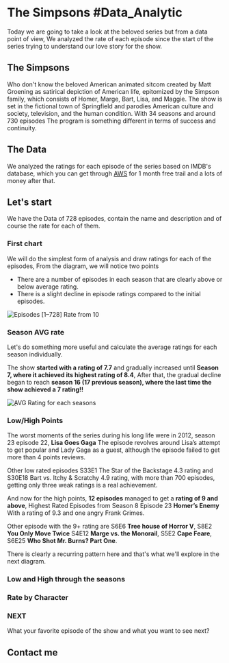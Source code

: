 # The Simpsons #Data_Analytic
Today we are going to take a look at the beloved series but from a data point of view, We analyzed the rate of each episode since the start of the series trying to understand our love story for the show.

## The Simpsons
Who don't know the beloved American animated sitcom created by Matt Groening as satirical depiction of American life, epitomized by the Simpson family, which consists of Homer, Marge, Bart, Lisa, and Maggie. The show is set in the fictional town of Springfield and parodies American culture and society, television, and the human condition.
With 34 seasons and around 730 episodes The program is something different in terms of success and continuity.

## The Data
We analyzed the ratings for each episode of the series based on IMDB's database, which you can get through [AWS](https://developer.imdb.com/)  for 1 month free trail and a lots of money after that. 

## Let's start
We have the Data of 728 episodes, contain the name and description and of course the rate for each of them.

### First chart
We will do the simplest form of analysis and draw ratings for each of the episodes, From the diagram, we will notice two points
- There are a number of episodes in each season that are clearly above or below average rating.
- There is a slight decline in episode ratings compared to the initial episodes.

![Episodes [1–728] Rate from 10](https://cdn-images-1.medium.com/max/800/1*S0YWpnSd1qm6OLVFyXzXYw.png)

### Season AVG rate
Let's do something more useful and calculate the average ratings for each season individually.

The show **started with a rating of 7.7** and gradually increased until **Season 7, where it achieved its highest rating of 8.4**, After that, the gradual decline began to reach **season 16 (17 previous season), where the last time the show achieved a 7 rating!!**

![ِAVG Rating for each seasons](https://cdn-images-1.medium.com/max/800/1*6vIKYxX4Rlimq5zHSOpNmg.png)

### Low/High Points
The worst moments of the series during his long life were in 2012, season 23 episode 22, **Lisa Goes Gaga** The episode revolves around Lisa’s attempt to get popular and Lady Gaga as a guest, although the episode failed to get more than 4 points reviews.

Other low rated episodes S33E1 The Star of the Backstage 4.3 rating and S30E18 Bart vs. Itchy & Scratchy 4.9 rating, with more than 700 episodes, getting only three weak ratings is a real achievement.

And now for the high points​, **12 episodes** managed to get a **rating of 9 and above**, Highest Rated Episodes from Season 8 Episode 23 **Homer’s Enemy** With a rating of 9.3 and one angry Frank Grimes.

Other episode with the 9+ rating are S6E6 **Tree house of Horror V**, S8E2 **You Only Move Twice** S4E12 **Marge vs. the Monorail**, S5E2 **Cape Feare**, S6E25 **Who Shot Mr. Burns? Part One**.

There is clearly a recurring pattern here and that's what we'll explore in the next diagram​.

### Low and High through the seasons
### Rate by Character
### NEXT
What your favorite episode of the show and what you want to see next?

## Contact me
 